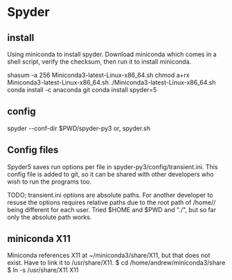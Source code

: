 # Spyder
## install
Using miniconda to install spyder. Download miniconda which comes in a shell
script, verify the checksum, then run it to install miniconda.

shasum -a 256 Miniconda3-latest-Linux-x86_64.sh
chmod a+rx Miniconda3-latest-Linux-x86_64.sh
./Miniconda3-latest-Linux-x86_64.sh
conda install -c anaconda git
conda install spyder=5

## config
spyder --conf-dir $PWD/spyder-py3
or, spyder.sh

## Config files
Spyder5 saves run options per file in spyder-py3/config/transient.ini. This
config file is added to git, so it can be shared with other developers who
wish to run the programs too.

TODO; transient.ini options are absolute paths. For another developer to resuse
the options requires relative paths due to the root path of /home/<user>/ being
different for each user. Tried $HOME and $PWD and "./", but so far only the
absolute path works.

## miniconda X11

Miniconda references X11 at ~/miniconda3/share/X11, but that does not exist. Have to link it to /usr/share/X11.
$ cd /home/andrew/miniconda3/share
$ ln -s /usr/share/X11 X11
